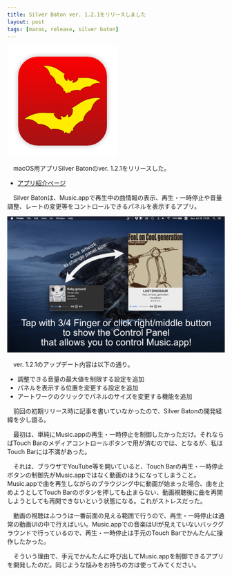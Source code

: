 ```yaml
---
title: Silver Baton ver. 1.2.1をリリースしました
layout: post
tags: [macos, release, silver baton]
---
```


![](/blog/img/20200821/icon.png)

　macOS用アプリSilver Batonのver. 1.2.1をリリースした。

- [アプリ紹介ページ](/mac/silver-baton/)

　Silver Batonは、Music.appで再生中の曲情報の表示、再生・一時停止や音量調整、レートの変更等をコントロールできるパネルを表示するアプリ。

![](/blog/img/20200821/screenshot.png)

　ver. 1.2.1のアップデート内容は以下の通り。

- 調整できる音量の最大値を制限する設定を追加
- パネルを表示する位置を変更する設定を追加
- アートワークのクリックでパネルのサイズを変更する機能を追加

　前回の初期リリース時に記事を書いていなかったので、Silver Batonの開発経緯を少し語る。

　最初は、単純にMusic.appの再生・一時停止を制御したかっただけ。それならばTouch Barのメディアコントロールボタンで用が済むのでは、となるが、私はTouch Barには不満があった。

　それは、ブラウザでYouTube等を開いていると、Touch Barの再生・一時停止ボタンの制御先がMusic.appではなく動画のほうになってしまうこと。Music.appで曲を再生しながらのブラウジング中に動画が始まった場合、曲を止めようとしてTouch Barのボタンを押しても止まらない、動画視聴後に曲を再開しようとしても再開できないという状態になる。これがストレスだった。

　動画の視聴はふつうは一番前面の見える範囲で行うので、再生・一時停止は通常の動画UIの中で行えばいい。Music.appでの音楽はUIが見えていないバックグラウンドで行っているので、再生・一時停止は手元のTouch Barでかんたんに操作したかった。

　そういう理由で、手元でかんたんに呼び出してMusic.appを制御できるアプリを開発したのだ。同じような悩みをお持ちの方は使ってみてください。